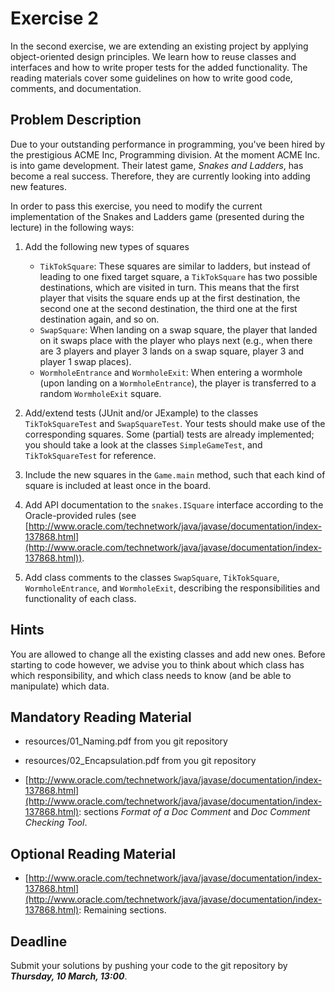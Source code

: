 # Exercise 2

In the second exercise, we are extending an existing project by applying
object-oriented design principles. We learn how to reuse classes and interfaces
and how to write proper tests for the added functionality. The reading
materials cover some guidelines on how to write good code, comments, and
documentation.

## Problem Description

Due to your outstanding performance in programming, you've been hired by the
prestigious ACME Inc, Programming division. At the moment ACME Inc. is into
game development. Their latest game, *Snakes and Ladders*, has become a real
success. Therefore, they are currently looking into adding new features.

In order to pass this exercise, you need to modify the current implementation
of the Snakes and Ladders game (presented during the lecture) in the following
ways:

1. Add the following new types of squares
	- `TikTokSquare`: These squares are similar to ladders, but instead of
	  leading to one fixed target square, a `TikTokSquare` has two possible
	  destinations, which are visited in turn. This means that the first
	  player that visits the square ends up at the first destination, the
	  second one at the second destination, the third one at the first
	  destination again, and so on.
	- `SwapSquare`: When landing on a swap square, the player that landed
	  on it swaps place with the player who plays next (e.g., when there
	  are 3 players and player 3 lands on a swap square, player 3 and
	  player 1 swap places).
	- `WormholeEntrance` and `WormholeExit`: When entering a wormhole (upon
	  landing on a `WormholeEntrance`), the player is transferred to a
	  random `WormholeExit` square.

2. Add/extend tests (JUnit and/or JExample) to the classes `TikTokSquareTest`
   and `SwapSquareTest`. Your tests should make use of the corresponding
   squares. Some (partial) tests are already implemented; you should take a
   look at the classes `SimpleGameTest`, and `TikTokSquareTest` for reference.

3. Include the new squares in the `Game.main` method, such that each kind of
   square is included at least once in the board.

4. Add API documentation to the `snakes.ISquare` interface according to the
   Oracle-provided rules (see
   [http://www.oracle.com/technetwork/java/javase/documentation/index-137868.html](http://www.oracle.com/technetwork/java/javase/documentation/index-137868.html)).

5. Add class comments to the classes `SwapSquare`, `TikTokSquare`,
   `WormholeEntrance`, and `WormholeExit`, describing the responsibilities and
   functionality of each class.

## Hints

You are allowed to change all the existing classes and add new ones. Before
starting to code however, we advise you to think about which class has which
responsibility, and which class needs to know (and be able to manipulate) which
data.

## Mandatory Reading Material

- resources/01_Naming.pdf from you git repository

- resources/02_Encapsulation.pdf from you git repository

- [http://www.oracle.com/technetwork/java/javase/documentation/index-137868.html](http://www.oracle.com/technetwork/java/javase/documentation/index-137868.html): sections *Format of a Doc Comment* and *Doc Comment Checking Tool*. 

## Optional Reading Material

- [http://www.oracle.com/technetwork/java/javase/documentation/index-137868.html](http://www.oracle.com/technetwork/java/javase/documentation/index-137868.html): Remaining sections.

## Deadline

Submit your solutions by pushing your code to the git repository by
___Thursday, 10 March, 13:00___.
